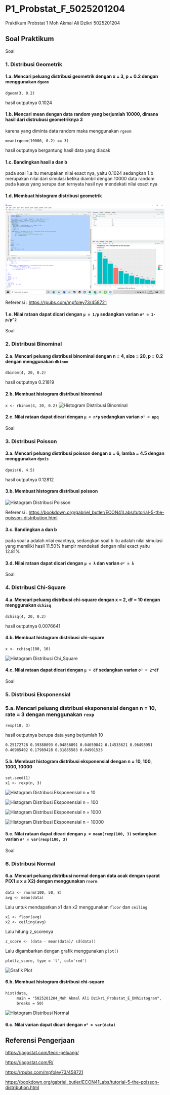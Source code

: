 # P1_Probstat_F_5025201204
Praktikum Probstat 1
Moh Akmal Ali Dzikri
5025201204

## Soal Praktikum

Soal
### 1. Distribusi Geometrik

#### 1.a. Mencari peluang distribusi geometrik dengan x = 3, p = 0.2 dengan menggunakan `dgeom`
```
dgeom(3, 0.2)
```
hasil outputnya 0.1024

#### 1.b. Mencari mean dengan data random yang berjumlah 10000, dimana hasil dari distrubusi geometriknya 3
karena yang diminta data random maka menggunakan `rgeom`
```
mean(rgeom(10000, 0.2) == 3)
```
hasil outputnya bergantung hasil data yang diacak

#### 1.c. Bandingkan hasil a dan b
pada soal 1.a itu merupakan nilai exact nya, yaitu 0.1024
sedangkan 1.b merupakan nilai dari simulasi ketika diambil dengan 10000 data random pada kasus yang serupa
dan ternyata hasil nya mendekati nilai exact nya

#### 1.d. Membuat histogram distribusi geometrik
![Histogram Distribusi Geometrik](https://github.com/akmalali17/P1_Probstat_F_5025201204/blob/main/1d.png)

Referensi : https://rpubs.com/mpfoley73/458721
#### 1.e. Nilai rataan dapat dicari dengan `μ = 1/p` sedangkan varian `σ² = 1-p/p^2` 

Soal 
### 2. Distribusi Binominal

#### 2.a. Mencari peluang distribusi binominal dengan n = 4, size = 20, p = 0.2 dengan menggunakan `dbinom`
```
dbinom(4, 20, 0.2)
```
hasil outputnya 0.21819

#### 2.b. Membuat histogram distribusi binominal
```x <- rbinom(4, 20, 0.2)```
![Histogram Distribusi Binominal](https://github.com/akmalali17/P1_Probstat_F_5025201204/blob/main/2b.png)

#### 2.c. Nilai rataan dapat dicari dengan `μ = n*p` sedangkan varian `σ² = npq` 

Soal 
### 3. Distribusi Poisson

#### 3.a. Mencari peluang distribusi poisson dengan x = 6, lamba = 4.5 dengan menggunakan `dpois`
```
dpois(6, 4.5)
```
hasil outputnya 0.12812

#### 3.b. Membuat histogram distribusi poisson
![Histogram Distribusi Poisson](https://github.com/akmalali17/P1_Probstat_F_5025201204/blob/main/3b.png)

Referensi : https://bookdown.org/gabriel_butler/ECON41Labs/tutorial-5-the-poisson-distribution.html 

#### 3.c. Bandingkan a dan b
pada soal a adalah nilai exactnya, sedangkan soal b itu adalah nilai simulasi yang memiliki hasil 11.50% hampir mendekati dengan nilai exact yaitu 12.81%

#### 3.d. Nilai rataan dapat dicari dengan `μ = λ` dan varian `σ² = λ` 

Soal 
### 4. Distribusi Chi-Square

#### 4.a. Mencari peluang distribusi chi-square dengan x = 2, df = 10 dengan menggunakan `dchisq`
```
dchisq(4, 20, 0.2)
```
hasil outputnya 0.0076641

#### 4.b. Membuat histogram distribusi chi-square
```
x <- rchisq(100, 10)
```
![Histogram Distribusi Chi_Square](https://github.com/akmalali17/P1_Probstat_F_5025201204/blob/main/4b.png)

#### 4.c. Nilai rataan dapat dicari dengan `μ = df` sedangkan varian `σ² = 2*df`


Soal 
### 5. Distribusi Eksponensial

### 5.a. Mencari peluang distribusi eksponensial dengan n = 10, rate = 3 dengan menggunakan `rexp`
```
rexp(10, 3)
```
hasil outputnya berupa data yang berjumlah 10 
```
0.25172728 0.39388093 0.04856891 0.04659842 0.14535621 0.96498951 0.40985402 0.17989428 0.31885583 0.04901533
```

#### 5.b. Membuat histogram distribusi eksponensial dengan n = 10, 100, 1000, 10000
```
set.seed(1)
x1 <- rexp(n, 3)
```
![Histogram Distribusi Eksponensial n = 10](https://github.com/akmalali17/P1_Probstat_F_5025201204/blob/main/5b_n%3D10.png)

![Histogram Distribusi Eksponensial n = 100](https://github.com/akmalali17/P1_Probstat_F_5025201204/blob/main/5b_n%3D100.png)

![Histogram Distribusi Eksponensial n = 1000](https://github.com/akmalali17/P1_Probstat_F_5025201204/blob/main/5b_n%3D1000.png)

![Histogram Distribusi Eksponensial n = 10000](https://github.com/akmalali17/P1_Probstat_F_5025201204/blob/main/5b_n%3D10000.png)


#### 5.c. Nilai rataan dapat dicari dengan `μ = mean(rexp(100, 3)` sedangkan varian `σ² = var(rexp(100, 3)`


Soal 
### 6. Distribusi Normal

#### 6.a. Mencari peluang distribusi normal dengan data acak dengan syarat P(X1 ≤ x ≤ X2) dengan menggunakan `rnorm`
```
data <- rnorm(100, 50, 8)
avg <- mean(data)
```
Lalu untuk mendapatkan x1 dan x2 menggunakan `floor` dan `ceiling`
```
x1 <- floor(avg)
x2 <- ceiling(avg)
```
Lalu hitung z_scorenya 
```
z_score <- (data - mean(data)/ sd(data))
```
Lalu digambarkan dengan grafik menggunakan `plot()`
```
plot(z_score, type = 'l', col='red')
```
![Grafik Plot](https://github.com/akmalali17/P1_Probstat_F_5025201204/blob/main/6a.png)


#### 6.b. Membuat histogram distribusi chi-square
```
hist(data, 
     main = "5025201204_Moh Akmal Ali Dzikri_Probstat_E_DNhistogram",
     breaks = 50)
 ```
 ![Histogram Distribusi Normal](https://github.com/akmalali17/P1_Probstat_F_5025201204/blob/main/6b.png)


#### 6.c. Nilai varian dapat dicari dengan `σ² = var(data)`

## Referensi Pengerjaan
https://jagostat.com/teori-peluang/ 

https://jagostat.com/R/

https://rpubs.com/mpfoley73/458721

https://bookdown.org/gabriel_butler/ECON41Labs/tutorial-5-the-poisson-distribution.html
